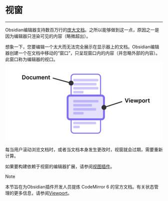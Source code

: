 <!--
 * @Author: Raistlind johnd0712@gmail.com
 * @Date: 2024-01-18 10:18:00
 * @LastEditors: Raistlind
 * @LastEditTime: 2024-01-18 10:18:00
 * @Description:
-->

# 视窗

---

Obsidian编辑器支持数百万行的[庞大文档](https://codemirror.net/examples/million/)。之所以能够做到这一点，原因之一是因为编辑器只渲染可见的内容（略微超出）。

想象一下，您要编辑一个太大而无法完全展示在显示器上的文档。Obsidian编辑器创建一个在文档中移动的“窗口”，只呈现窗口内的内容（并忽略外部的内容）。此窗口称为编辑器的视口。
![](../../../../public/images/viewport.svg)

每当用户滚动浏览文档时，或者当文档本身发生更改时，视窗就会过期，需要重新计算。

如果要构建依赖于视窗的编辑器扩展，请参阅[视图插件](./view-plugins.md)。

> [!NOTE]
>
> 本节旨在为Obsidian插件开发人员提炼 CodeMirror 6 的官方文档。有关状态管理的更多信息，请参阅[Viewport](https://codemirror.net/docs/guide/#viewport)。
